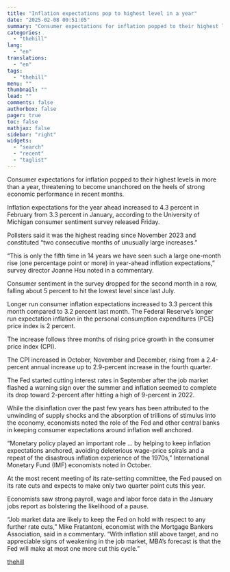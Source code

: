 ```yaml
---
title: "Inflation expectations pop to highest level in a year"
date: "2025-02-08 00:51:05"
summary: "Consumer expectations for inflation popped to their highest levels in more than a year, threatening to become unanchored on the heels of strong economic performance in recent months. Inflation expectations for the year ahead increased to 4.3 percent in February from 3.3 percent in January, according to the University of..."
categories:
  - "thehill"
lang:
  - "en"
translations:
  - "en"
tags:
  - "thehill"
menu: ""
thumbnail: ""
lead: ""
comments: false
authorbox: false
pager: true
toc: false
mathjax: false
sidebar: "right"
widgets:
  - "search"
  - "recent"
  - "taglist"
---
```


Consumer expectations for inflation popped to their highest levels in more than a year, threatening to become unanchored on the heels of strong economic performance in recent months.

Inflation expectations for the year ahead increased to 4.3 percent in February from 3.3 percent in January, according to the University of Michigan consumer sentiment survey released Friday.

Pollsters said it was the highest reading since November 2023 and constituted “two consecutive months of unusually large increases.”

“This is only the fifth time in 14 years we have seen such a large one-month rise (one percentage point or more) in year-ahead inflation expectations,” survey director Joanne Hsu noted in a commentary.

Consumer sentiment in the survey dropped for the second month in a row, falling about 5 percent to hit the lowest level since last July.

Longer run consumer inflation expectations increased to 3.3 percent this month compared to 3.2 percent last month. The Federal Reserve’s longer run expectation inflation in the personal consumption expenditures (PCE) price index is 2 percent.

The increase follows three months of rising price growth in the consumer price index (CPI).

The CPI increased in October, November and December, rising from a 2.4-percent annual increase up to 2.9-percent increase in the fourth quarter.

The Fed started cutting interest rates in September after the job market flashed a warning sign over the summer and inflation seemed to complete its drop toward 2-percent after hitting a high of 9-percent in 2022.

While the disinflation over the past few years has been attributed to the unwinding of supply shocks and the absorption of trillions of stimulus into the economy, economists noted the role of the Fed and other central banks in keeping consumer expectations around inflation well anchored.

“Monetary policy played an important role … by helping to keep inflation expectations anchored, avoiding deleterious wage-price spirals and a repeat of the disastrous inflation experience of the 1970s,” International Monetary Fund (IMF) economists noted in October.

At the most recent meeting of its rate-setting committee, the Fed paused on its rate cuts and expects to make only two quarter point cuts this year.

Economists saw strong payroll, wage and labor force data in the January jobs report as bolstering the likelihood of a pause.

“Job market data are likely to keep the Fed on hold with respect to any further rate cuts,” Mike Fratantoni, economist with the Mortgage Bankers Association, said in a commentary. “With inflation still above target, and no appreciable signs of weakening in the job market, MBA’s forecast is that the Fed will make at most one more cut this cycle.”

[thehill](https://thehill.com/business/5132829-consumer-inflation-expectations-rise/)
